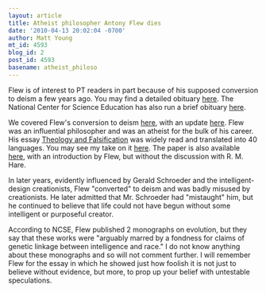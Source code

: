 ```yaml
---
layout: article
title: Atheist philosopher Antony Flew dies
date: '2010-04-13 20:02:04 -0700'
author: Matt Young
mt_id: 4593
blog_id: 2
post_id: 4593
basename: atheist_philoso
---
```

Flew is of interest to PT readers in part because of his supposed conversion to deism a few years ago. You may find a detailed obituary [here](http://www.telegraph.co.uk/news/obituaries/culture-obituaries/books-obituaries/7586929/Professor-Antony-Flew.html). The National Center for Science Education has also run a brief obituary [here](http://ncse.com/news/2010/04/antony-flew-dies-005438). 

We covered Flew's conversion to deism [here](http://pandasthumb.org/archives/2004/12/antony-flews-co.html), with an update [here](http://pandasthumb.org/archives/2005/01/antony-flews-co-1.html).  Flew was an influential philosopher and was an atheist for the bulk of his career. His essay [Theology and Falsification](http://people.brandeis.edu/~teuber/phil06paptop1.html) was widely read and translated into 40 languages. You may see my take on it [here](http://www.secularhumanism.org/library/exclusive/young_01-05.htm). The paper is also available [here](http://www.infidels.org/library/modern/antony_flew/theologyandfalsification.html), with an introduction by Flew, but without the discussion with R. M. Hare. 

In later years, evidently influenced by Gerald Schroeder and the intelligent-design creationists, Flew "converted" to deism and was badly misused by creationists. He later admitted that Mr. Schroeder had "mistaught" him, but he continued to believe that life could not have begun without some intelligent or purposeful creator.

According to NCSE, Flew published 2 monographs on evolution, but they say that these works were "arguably marred by a fondness for claims of genetic linkage between intelligence and race." I do not know anything about these monographs and so will not comment further. I will remember Flew for the essay in which he showed just how foolish it is not just to believe without evidence, but more, to prop up your belief with untestable speculations.
